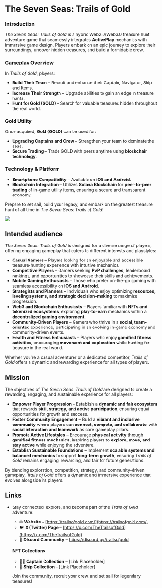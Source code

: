 # The Seven Seas: Trails of Gold

### **Introduction**

_The Seven Seas: Trails of Gold_ is a hybrid Web2.0/Web3.0 treasure hunt adventure game that seamlessly integrates **ActivePlay** mechanics with immersive game design. Players embark on an epic journey to explore their surroundings, uncover hidden treasures, and build a formidable crew.

### **Gameplay Overview**

In _Trails of Gold_, players:

* **Build Their Team** – Recruit and enhance their Captain, Navigator, Ship and Items.
* **Increase Their Strength** – Upgrade abilities to gain an edge in treasure hunts.
* **Hunt for Gold (GOLD)** – Search for valuable treasures hidden throughout the real world.

### **Gold Utility**

Once acquired, **Gold (GOLD)** can be used for:

* **Upgrading Captains and Crew** – Strengthen your team to dominate the seas.
* **Secure Trading** – Trade GOLD with peers anytime using **blockchain technology**.

### **Technology & Platform**

* **Smartphone Compatibility** – Available on **iOS and Android**.
* **Blockchain Integration** – Utilizes **Solana Blockchain** for **peer-to-peer trading** of in-game utility items, ensuring a secure and transparent economy.

Prepare to set sail, build your legacy, and embark on the greatest treasure hunt of all time in _The Seven Seas: Trails of Gold_!

![](docs/img/hunt_screen.png)&#x20;

## Intended audience

_The Seven Seas: Trails of Gold_ is designed for a diverse range of players, offering engaging gameplay that caters to different interests and playstyles:

* **Casual Gamers** – Players looking for an enjoyable and accessible treasure-hunting experience with intuitive mechanics.
* **Competitive Players** – Gamers seeking **PvP challenges**, leaderboard rankings, and opportunities to showcase their skills and achievements.
* **Mobile Gaming Enthusiasts** – Those who prefer on-the-go gaming with seamless accessibility on **iOS and Android**.
* **Strategists and Planners** – Individuals who enjoy optimizing **resources, leveling systems, and strategic decision-making** to maximize progression.
* **Web3 and Blockchain Enthusiasts** – Players familiar with **NFTs and tokenized ecosystems**, exploring **play-to-earn** mechanics within a **decentralized gaming environment**.
* **Community-Driven Players** – Gamers who thrive in a **social, team-oriented** experience, participating in an evolving in-game economy and community-driven events.
* **Health and Fitness Enthusiasts** – Players who enjoy **gamified fitness activities**, encouraging **movement and exploration** while hunting for treasure in the real world.

Whether you're a casual adventurer or a dedicated competitor, _Trails of Gold_ offers a dynamic and rewarding experience for all types of players.

## Mission

The objectives of _The Seven Seas: Trails of Gold_ are designed to create a rewarding, engaging, and sustainable experience for all players:

* **Empower Player Progression** – Establish a **dynamic and fair ecosystem** that rewards **skill, strategy, and active participation**, ensuring equal opportunities for growth and success.
* **Foster Community Engagement** – Build a **vibrant and inclusive community** where players can **connect, compete, and collaborate**, with **social interaction and teamwork** as core gameplay pillars.
* **Promote Active Lifestyles** – Encourage **physical activity** through **gamified fitness mechanics**, inspiring players to **explore, move, and stay active** while enjoying the adventure.
* **Establish Sustainable Foundations** – Implement **scalable systems and balanced mechanics** to support **long-term growth**, ensuring _Trails of Gold_ remains engaging, rewarding, and fair for future generations.

By blending exploration, competition, strategy, and community-driven gameplay, _Trails of Gold_ offers a dynamic and immersive experience that evolves alongside its players.

## Links

*   Stay connected, explore, and become part of the _Trails of Gold_ adventure:

    * 🌐 **Website** – [https://trailsofgold.com/](https://trailsofgold.com/)
    * 🐦 **X (Twitter) Page** – [https://x.com/TheTrailsofGold](https://x.com/TheTrailsofGold)
    * 💬 **Discord Community** – https://discord.gg/trailsofgold

    #### **NFT Collections**

    * 🏴‍☠️ **Captain Collection** – \[Link Placeholder]
    * 🚢 **Ship Collection** – \[Link Placeholder]

    Join the community, recruit your crew, and set sail for legendary treasures!

